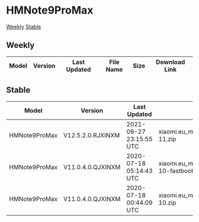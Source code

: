 # HMNote9ProMax
[Weekly](#Weekly)  [Stable](#Stable)
## Weekly
| Model | Version | Last Updated | File Name | Size | Download Link |
| ---- | ---- | ---- | ---- | ---- | ---- |
## Stable
| Model | Version | Last Updated | File Name | Size | Download Link |
| ---- | ---- | ---- | ---- | ---- | ---- |
| HMNote9ProMax | V12.5.2.0.RJXINXM | 2021-09-27 23:15:55 UTC | xiaomi.eu_multi_HMNote9ProMax_V12.5.2.0.RJXINXM_v12-11.zip | 3.0 GB | [SourceForge](https://sourceforge.net/projects/xiaomi-eu-multilang-miui-roms/files/xiaomi.eu/MIUI-STABLE-RELEASES/MIUIv12/xiaomi.eu_multi_HMNote9ProMax_V12.5.2.0.RJXINXM_v12-11.zip/download) |
| HMNote9ProMax | V11.0.4.0.QJXINXM | 2020-07-18 05:14:43 UTC | xiaomi.eu_multi_HMNote9ProMax_V11.0.4.0.QJXINXM_v11-10-fastboot.zip | 2.3 GB | [SourceForge](https://sourceforge.net/projects/xiaomi-eu-multilang-miui-roms/files/xiaomi.eu/MIUI-STABLE-RELEASES/MIUIv11/xiaomi.eu_multi_HMNote9ProMax_V11.0.4.0.QJXINXM_v11-10-fastboot.zip/download) |
| HMNote9ProMax | V11.0.4.0.QJXINXM | 2020-07-18 00:44:09 UTC | xiaomi.eu_multi_HMNote9ProMax_V11.0.4.0.QJXINXM_v11-10.zip | 2.3 GB | [SourceForge](https://sourceforge.net/projects/xiaomi-eu-multilang-miui-roms/files/xiaomi.eu/MIUI-STABLE-RELEASES/MIUIv11/xiaomi.eu_multi_HMNote9ProMax_V11.0.4.0.QJXINXM_v11-10.zip/download) |
